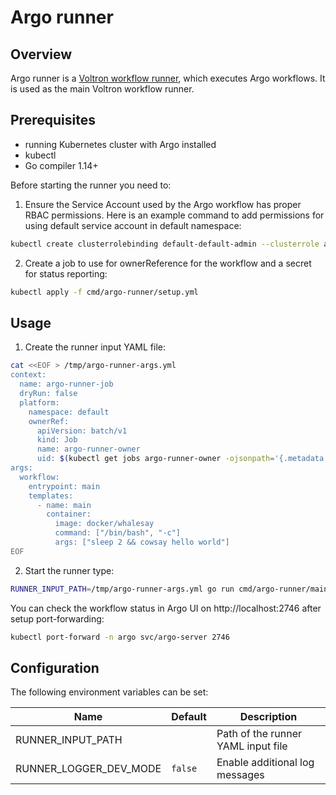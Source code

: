 # Argo runner

## Overview

Argo runner is a [Voltron workflow runner](../../docs/runner.md), which executes Argo workflows. It is used as the main Voltron workflow runner.

## Prerequisites

- running Kubernetes cluster with Argo installed
- kubectl
- Go compiler 1.14+

Before starting the runner you need to:
1. Ensure the Service Account used by the Argo workflow has proper RBAC permissions. Here is an example command to add permissions for using default service account in default namespace:
```bash
kubectl create clusterrolebinding default-default-admin --clusterrole admin --serviceaccount default:default
```
2. Create a job to use for ownerReference for the workflow and a secret for status reporting:
```bash
kubectl apply -f cmd/argo-runner/setup.yml
```
## Usage

1. Create the runner input YAML file:
```bash
cat <<EOF > /tmp/argo-runner-args.yml
context:
  name: argo-runner-job
  dryRun: false
  platform:
    namespace: default
    ownerRef:
      apiVersion: batch/v1
      kind: Job
      name: argo-runner-owner
      uid: $(kubectl get jobs argo-runner-owner -ojsonpath='{.metadata.uid}')
args:
  workflow:
    entrypoint: main
    templates:
      - name: main
        container:
          image: docker/whalesay
          command: ["/bin/bash", "-c"]
          args: ["sleep 2 && cowsay hello world"]
EOF
```

2. Start the runner type:
```bash
RUNNER_INPUT_PATH=/tmp/argo-runner-args.yml go run cmd/argo-runner/main.go
```

You can check the workflow status in Argo UI on http://localhost:2746 after setup port-forwarding:
```bash
kubectl port-forward -n argo svc/argo-server 2746
```

## Configuration

The following environment variables can be set:

| Name                   | Default | Description                        |
|------------------------|---------|------------------------------------|
| RUNNER_INPUT_PATH      |         | Path of the runner YAML input file |
| RUNNER_LOGGER_DEV_MODE | `false` | Enable additional log messages     |
